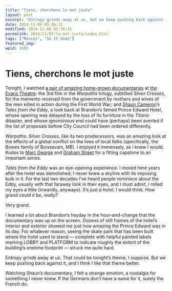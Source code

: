 ```yaml
---
title: "Tiens, cherchons le mot juste"
layout: post
excerpt: "Entropy grinds away at us, but we keep pushing back against it."
date: 2014-11-08 05:36:31
modified: 2014-11-08 05:36:31
permalink: 2014/11/07/le-mot-juste/index.html
tags: ["Movies", "So It Goes"]
featured_img: 
wpid: 1605
---
```


# Tiens, cherchons le mot juste

Tonight, I watched [a pair of amazing home-grown documentaries](http://evanstheatre.ca/movies/warpaths-silver-crosses/) at [the Evans Theatre](http://evanstheatre.ca/): the 3rd film in the *Warpaths* trilogy, subtitled *Silver Crosses*, for the memento received from the government by mothers and wives of the men killed in action during the First World War; and [Shaun Cameron](http://shauncameron.com/)‘s *Tales from the Eddy*, a look back at Brandon’s famed Prince Edward Hotel, whose opening was delayed by the loss of its furniture in the *Titanic* disaster, and whose ignominious end could have (perhaps) been averted if the list of proposals before City Council had been ordered differently.

*Warpaths: Silver Crosses*, like its two predecessors, was an amazing look at the effects of a global conflict on the lives of local folks (specifically, the Bowes family of Boissevain, MB). I enjoyed it immensely, as I knew I would. Kudos to [Marc George](https://twitter.com/MarcWJGeorge) and [Graham Street](http://streetmediainc.tumblr.com/) for a fitting capstone to an important series.

*Tales from the Eddy* was an eye-opening experience. I moved here years after the hotel was demolished; I never knew a skyline with its imposing bulk in it. For the last two decades I’ve heard people reminisce about the Eddy, usually with that faraway look in their eyes, and I must admit, I rolled my eyes a little (inwardly, anyways). *It’s just a hotel*, I would think. *How grand could it be, really?*

*Very* grand.

I learned a lot about Brandon’s heyday in the hour-and-change that the documentary was up on the screen. Dozens of still frames of the hotel’s interior and exterior showed me just how amazing the Prince Edward was in its day. For whatever reason, seeing the skate park that has been built where the hotel used to stand — complete with helpful painted labels marking LOBBY and PLATFORM to indicate roughly the extent of the building’s onetime footprint — struck me quite hard.

Entropy grinds away at us. That could be tonight’s theme, I suppose. But we keep pushing back against it, and I think I like that theme better.

Watching Shaun’s documentary, I felt a strange emotion, a nostalgia for something I never knew. If the Germans don’t have a name for it, surely the French do.